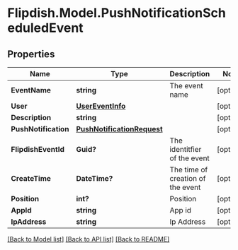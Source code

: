 # Flipdish.Model.PushNotificationScheduledEvent
## Properties

Name | Type | Description | Notes
------------ | ------------- | ------------- | -------------
**EventName** | **string** | The event name | [optional] 
**User** | [**UserEventInfo**](UserEventInfo.md) |  | [optional] 
**Description** | **string** |  | [optional] 
**PushNotification** | [**PushNotificationRequest**](PushNotificationRequest.md) |  | [optional] 
**FlipdishEventId** | **Guid?** | The identitfier of the event | [optional] 
**CreateTime** | **DateTime?** | The time of creation of the event | [optional] 
**Position** | **int?** | Position | [optional] 
**AppId** | **string** | App id | [optional] 
**IpAddress** | **string** | Ip Address | [optional] 

[[Back to Model list]](../README.md#documentation-for-models) [[Back to API list]](../README.md#documentation-for-api-endpoints) [[Back to README]](../README.md)


